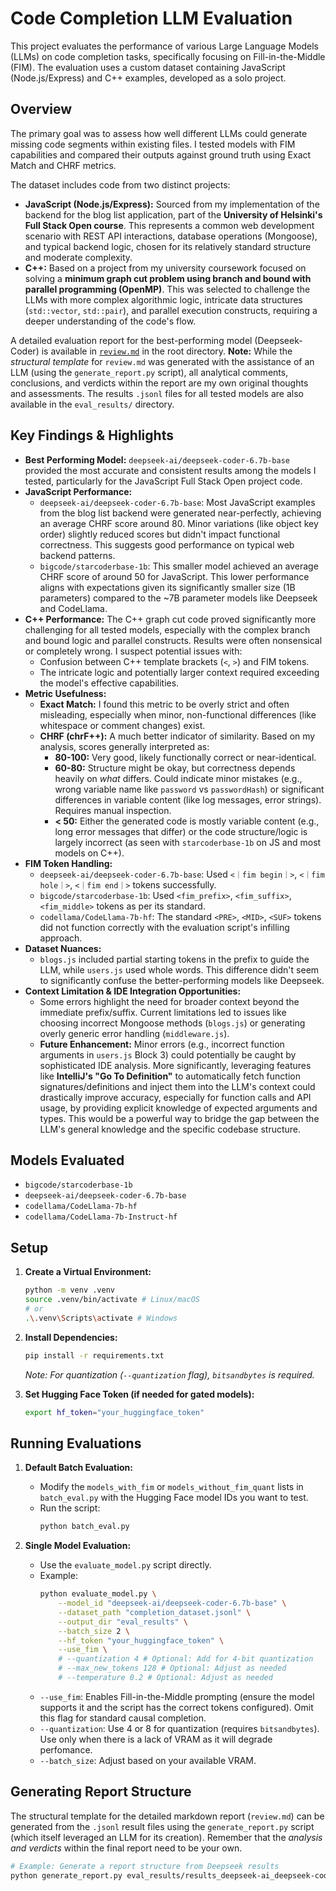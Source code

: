 # Code Completion LLM Evaluation

This project evaluates the performance of various Large Language Models (LLMs) on code completion tasks, specifically focusing on Fill-in-the-Middle (FIM). The evaluation uses a custom dataset containing JavaScript (Node.js/Express) and C++ examples, developed as a solo project.

## Overview

The primary goal was to assess how well different LLMs could generate missing code segments within existing files. I tested models with FIM capabilities and compared their outputs against ground truth using Exact Match and CHRF metrics.

The dataset includes code from two distinct projects:
*   **JavaScript (Node.js/Express):** Sourced from my implementation of the backend for the blog list application, part of the **University of Helsinki's Full Stack Open course**. This represents a common web development scenario with REST API interactions, database operations (Mongoose), and typical backend logic, chosen for its relatively standard structure and moderate complexity.
*   **C++:** Based on a project from my university coursework focused on solving a **minimum graph cut problem using branch and bound with parallel programming (OpenMP)**. This was selected to challenge the LLMs with more complex algorithmic logic, intricate data structures (`std::vector`, `std::pair`), and parallel execution constructs, requiring a deeper understanding of the code's flow.

A detailed evaluation report for the best-performing model (Deepseek-Coder) is available in [`review.md`](review.md) in the root directory. **Note:** While the *structural template* for `review.md` was generated with the assistance of an LLM (using the `generate_report.py` script), all analytical comments, conclusions, and verdicts within the report are my own original thoughts and assessments. The results `.jsonl` files for all tested models are also available in the `eval_results/` directory.

## Key Findings & Highlights

*   **Best Performing Model:** `deepseek-ai/deepseek-coder-6.7b-base` provided the most accurate and consistent results among the models I tested, particularly for the JavaScript Full Stack Open project code.
*   **JavaScript Performance:**
    *   `deepseek-ai/deepseek-coder-6.7b-base`: Most JavaScript examples from the blog list backend were generated near-perfectly, achieving an average CHRF score around 80. Minor variations (like object key order) slightly reduced scores but didn't impact functional correctness. This suggests good performance on typical web backend patterns.
    *   `bigcode/starcoderbase-1b`: This smaller model achieved an average CHRF score of around 50 for JavaScript. This lower performance aligns with expectations given its significantly smaller size (1B parameters) compared to the ~7B parameter models like Deepseek and CodeLlama.
*   **C++ Performance:** The C++ graph cut code proved significantly more challenging for all tested models, especially with the complex branch and bound logic and parallel constructs. Results were often nonsensical or completely wrong. I suspect potential issues with:
    *   Confusion between C++ template brackets (`<`, `>`) and FIM tokens.
    *   The intricate logic and potentially larger context required exceeding the model's effective capabilities.
*   **Metric Usefulness:**
    *   **Exact Match:** I found this metric to be overly strict and often misleading, especially when minor, non-functional differences (like whitespace or comment changes) exist.
    *   **CHRF (chrF++):** A much better indicator of similarity. Based on my analysis, scores generally interpreted as:
        *   **80-100:** Very good, likely functionally correct or near-identical.
        *   **60-80:** Structure might be okay, but correctness depends heavily on *what* differs. Could indicate minor mistakes (e.g., wrong variable name like `password` vs `passwordHash`) or significant differences in variable content (like log messages, error strings). Requires manual inspection.
        *   **< 50:** Either the generated code is mostly variable content (e.g., long error messages that differ) or the code structure/logic is largely incorrect (as seen with `starcoderbase-1b` on JS and most models on C++).
*   **FIM Token Handling:**
    *   `deepseek-ai/deepseek-coder-6.7b-base`: Used `<｜fim begin｜>`, `<｜fim hole｜>`, `<｜fim end｜>` tokens successfully.
    *   `bigcode/starcoderbase-1b`: Used `<fim_prefix>`, `<fim_suffix>`, `<fim_middle>` tokens as per its standard.
    *   `codellama/CodeLlama-7b-hf`: The standard `<PRE>`, `<MID>`, `<SUF>` tokens did not function correctly with the evaluation script's infilling approach.
*   **Dataset Nuances:**
    *   `blogs.js` included partial starting tokens in the prefix to guide the LLM, while `users.js` used whole words. This difference didn't seem to significantly confuse the better-performing models like Deepseek.
*   **Context Limitation & IDE Integration Opportunities:**
    *   Some errors highlight the need for broader context beyond the immediate prefix/suffix. Current limitations led to issues like choosing incorrect Mongoose methods (`blogs.js`) or generating overly generic error handling (`middleware.js`).
    *   **Future Enhancement:** Minor errors (e.g., incorrect function arguments in `users.js` Block 3) could potentially be caught by sophisticated IDE analysis. More significantly, leveraging features like **IntelliJ's "Go To Definition"** to automatically fetch function signatures/definitions and inject them into the LLM's context could drastically improve accuracy, especially for function calls and API usage, by providing explicit knowledge of expected arguments and types. This would be a powerful way to bridge the gap between the LLM's general knowledge and the specific codebase structure.

## Models Evaluated

*   `bigcode/starcoderbase-1b`
*   `deepseek-ai/deepseek-coder-6.7b-base`
*   `codellama/CodeLlama-7b-hf`
*   `codellama/CodeLlama-7b-Instruct-hf`

## Setup

1.  **Create a Virtual Environment:**
    ```bash
    python -m venv .venv
    source .venv/bin/activate # Linux/macOS
    # or
    .\.venv\Scripts\activate # Windows
    ```

2.  **Install Dependencies:**
    ```bash
    pip install -r requirements.txt
    ```
    *Note: For quantization (`--quantization` flag), `bitsandbytes` is required.*

3.  **Set Hugging Face Token (if needed for gated models):**
    ```bash
    export hf_token="your_huggingface_token"
    ```

## Running Evaluations

1.  **Default Batch Evaluation:**
    *   Modify the `models_with_fim` or `models_without_fim_quant` lists in `batch_eval.py` with the Hugging Face model IDs you want to test.
    *   Run the script:
        ```bash
        python batch_eval.py
        ```

2.  **Single Model Evaluation:**
    *   Use the `evaluate_model.py` script directly.
    *   Example:
        ```bash
        python evaluate_model.py \
            --model_id "deepseek-ai/deepseek-coder-6.7b-base" \
            --dataset_path "completion_dataset.jsonl" \
            --output_dir "eval_results" \
            --batch_size 2 \
            --hf_token "your_huggingface_token" \
            --use_fim \
            # --quantization 4 # Optional: Add for 4-bit quantization
            # --max_new_tokens 128 # Optional: Adjust as needed
            # --temperature 0.2 # Optional: Adjust as needed
        ```
    *   `--use_fim`: Enables Fill-in-the-Middle prompting (ensure the model supports it and the script has the correct tokens configured). Omit this flag for standard causal completion.
    *   `--quantization`: Use 4 or 8 for quantization (requires `bitsandbytes`). Use only when there is a lack of VRAM as it will degrade perfomance. 
    *   `--batch_size`: Adjust based on your available VRAM.

## Generating Report Structure

The structural template for the detailed markdown report (`review.md`) can be generated from the `.jsonl` result files using the `generate_report.py` script (which itself leveraged an LLM for its creation). Remember that the *analysis and verdicts* within the final report need to be your own.

```bash
# Example: Generate a report structure from Deepseek results
python generate_report.py eval_results/results_deepseek-ai_deepseek-coder-6.7b-base.jsonl -o report_structure_template.md -c 5